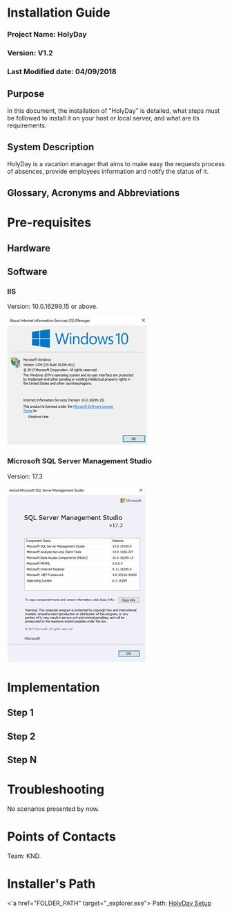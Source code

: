 <!-- TITLE: HolyDay - Implementation Manual V1.2 -->
<!-- SUBTITLE: A quick summary of Implementation Manual V1.2 -->

# Installation Guide
### Project Name: HolyDay
### Version: V1.2
### Last Modified date: 04/09/2018

## Purpose
In this document, the installation of "HolyDay" is detailed, what steps must be followed to install it on your host or local server, and what are its requirements.
## System Description
HolyDay is a vacation manager that aims to make easy the requests process of absences, provide employees information and notify the status of it.
## Glossary, Acronyms and Abbreviations

# Pre-requisites
## Hardware

## Software

### IIS
Version: 10.0.16299.15 or above.

![Iis](/uploads/holyday-implementation-manual/iis.jpeg "is")


### Microsoft SQL Server Management Studio 
Version: 17.3

![Sql Server](/uploads/holyday-implementation-manual/sql-server.jpeg "Sql Server")

# Implementation

## Step 1


## Step 2


## Step N


# Troubleshooting
No scenarios presented by now.

# Points of Contacts
Team: KND.
# Installer's Path
<'a href="FOLDER_PATH" target="_explorer.exe">
Path: <a href="//srv-fap/Shared/HolyDay/HolyDay Installers/V 1.2.0" target="_explorer.exe">HolyDay Setup</a>
